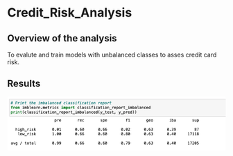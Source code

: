 # Credit_Risk_Analysis

## Overview of the analysis
To evalute and train models with unbalanced classes to asses credit card risk.

## Results
![Random Sampler](https://github.com/AmirO8/Credit_Risk_Analysis/blob/main/Resources/RandomSampler.png)
